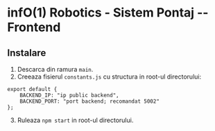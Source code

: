 # infO(1) Robotics - Sistem Pontaj -- Frontend

## Instalare

1. Descarca din ramura ```main```.
2. Creeaza fisierul ```constants.js``` cu structura in root-ul directorului:
```
export default {
    BACKEND_IP: "ip public backend",
    BACKEND_PORT: "port backend; recomandat 5002"
};
```
3. Ruleaza ```npm start``` in root-ul directorului.
